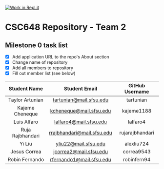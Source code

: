 [![Work in Repl.it](https://classroom.github.com/assets/work-in-replit-14baed9a392b3a25080506f3b7b6d57f295ec2978f6f33ec97e36a161684cbe9.svg)](https://classroom.github.com/online_ide?assignment_repo_id=4846138&assignment_repo_type=AssignmentRepo)
# CSC648 Repository - Team 2

## Milestone 0 task list
- [x] Add application URL to the repo's About section
- [x] Change name of repository
- [x] Add all members to repository
- [x] Fill out member list (see below)

| Student Name | Student Email | GitHub Username |
|    :---:     |     :---:     |     :---:       |
| Taylor Artunian	| tartunian@mail.sfsu.edu	| tartunian		|
| Kajeme Cheneque	| kcheneque@mail.sfsu.edu	| kajeme1188		|
| Luis Alfaro		| lalfaro4@mail.sfsu.edu	| lalfaro4		|
| Ruja Rajbhandari      | rrajbhandari@mail.sfsu.edu	| rujarajbhandari	|
| Yi Liu		| yliu22@mail.sfsu.edu		| alexliu724		|
| Jesus Correa		| jcorrea2@mail.sfsu.edu	| correa9543		|
| Robin Fernando	| rfernando1@mail.sfsu.edu	| robinfern94		|
